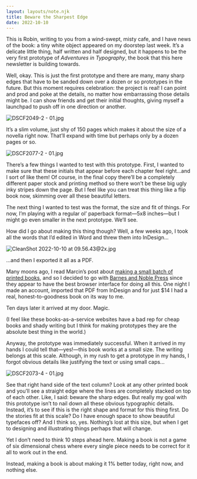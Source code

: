 ```yaml
---
layout: layouts/note.njk
title: Beware the Sharpest Edge
date: 2022-10-10
---
```


This is Robin, writing to you from a wind-swept, misty cafe, and I have news of the book: a tiny white object appeared on my doorstep last week. It’s a delicate little thing, half written and half designed, but it happens to be the very first prototype of _Adventures in Typography_, the book that this here newsletter is building towards.

Well, okay. This is just the first prototype and there are many, many sharp edges that have to be sanded down over a dozen or so prototypes in the future. But this moment requires celebration: the project is real! I can point and prod and poke at the details, no matter how embarrassing those details might be. I can show friends and get their initial thoughts, giving myself a launchpad to push off in one direction or another.

![DSCF2049-2 - 01.jpg](https://buttondown.s3.amazonaws.com/images/c100c042-aab0-487f-a0a5-fae2c5a995be.jpg)

It’s a slim volume, just shy of 150 pages which makes it about the size of a novella right now. That’ll expand with time but perhaps only by a dozen pages or so.

![DSCF2077-2 - 01.jpg](https://buttondown.s3.amazonaws.com/images/fc8e8cb0-fe50-4fdd-aacd-5707c13086e1.jpg)

There’s a few things I wanted to test with this prototype. First, I wanted to make sure that these initials that appear before each chapter feel right...and I sort of like them! Of course, in the final copy there’ll be a completely different paper stock and printing method so there won’t be these big ugly inky stripes down the page. But I feel like you can treat this thing like a flip book now, skimming over all these beautiful letters.

The next thing I wanted to test was the format, the size and fit of things. For now, I’m playing with a regular ol’ paperback format—5x8 inches—but I might go even smaller in the next prototype. We’ll see.

How did I go about making this thing though? Well, a few weeks ago, I took all the words that I’d edited in Word and threw them into InDesign...

![CleanShot 2022-10-10 at 09.56.43@2x.jpg](https://buttondown.s3.amazonaws.com/images/a516dcd3-cfbe-4591-9e51-983d74b679be.jpg)

...and then I exported it all as a PDF.

Many moons ago, I read Marcin’s post about [making a small batch of printed books](https://mwichary.medium.com/my-experiences-printing-a-small-batch-of-books-c04141b63dfe), and so I decided to go with [Barnes and Noble Press](https://press.barnesandnoble.com/) since they appear to have the best browser interface for doing all this. One night I made an account, imported that PDF from InDesign and for just $14 I had a real, honest-to-goodness book on its way to me.

Ten days later it arrived at my door. Magic.

(I feel like these books-as-a-service websites have a bad rep for cheap books and shady writing but I think for making prototypes they are the absolute best thing in the world.)

Anyway, the prototype was immediately successful. When it arrived in my hands I could tell that—yes!—this book works at a small size. The writing belongs at this scale. Although, in my rush to get a prototype in my hands, I forgot obvious details like justifying the text or using small caps...

![DSCF2073-4 - 01.jpg](https://buttondown.s3.amazonaws.com/images/a8233d9f-a0d5-4651-bc75-ecc8745c8342.jpg)

See that right hand side of the text column? Look at any other printed book and you’ll see a straight edge where the lines are completely stacked on top of each other. Like, I said: beware the sharp edges. But really my goal with this prototype isn’t to nail down all these obvious typographic details. Instead, it’s to see if this is the right shape and format for this thing first. Do the stories fit at this scale? Do I have enough space to show beautiful typefaces off? And I think so, yes. Nothing’s lost at this size, but when I get to designing and illustrating things perhaps that will change.

Yet I don’t need to think 10 steps ahead here. Making a book is not a game of six dimensional chess where every single piece needs to be correct for it all to work out in the end.

Instead, making a book is about making it 1% better today, right now, and nothing else.
